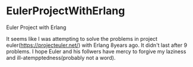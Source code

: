 # EulerProjectWithErlang
Euler Project with Erlang

It seems like I was attempting to solve the problems in project euler(https://projecteuler.net/) with Erlang 8years ago.
It didn't last after 9 problems. I hope Euler and his follwers have mercy to forgive my laziness and ill-atempptedness(probably not a word).
